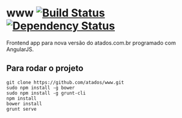 www [![Build Status](https://travis-ci.org/atados/www.png)](https://travis-ci.org/atados/www) [![Dependency Status](https://gemnasium.com/atados/www.png)](https://gemnasium.com/atados/www)
==============

Frontend app para nova versão do atados.com.br programado com AngularJS.

## Para rodar o projeto

	git clone https://github.com/atados/www.git
	sudo npm install -g bower 
	sudo npm install -g grunt-cli
	npm install
	bower install
	grunt serve
